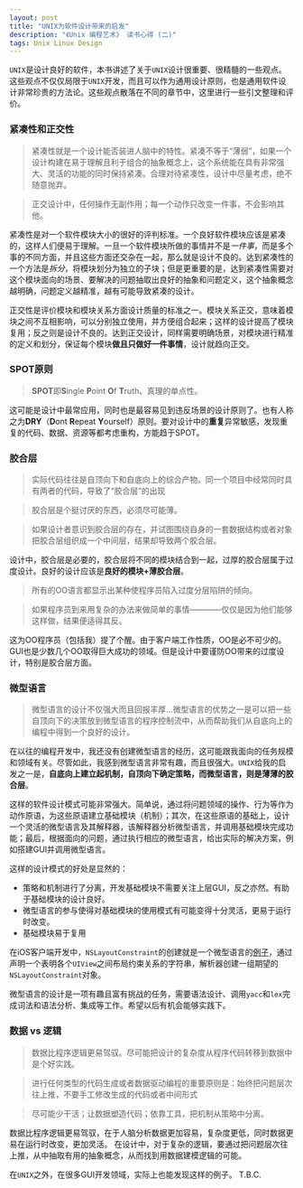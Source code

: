 ```yaml
---
layout: post
title: "UNIX为软件设计带来的启发"
description: "《Unix 编程艺术》 读书心得 (二)"
tags: Unix Linux Design
---
```


`UNIX`是设计良好的软件，本书讲述了关于`UNIX`设计很重要、很精髓的一些观点。这些观点不仅仅局限于`UNIX`开发，而且可以作为通用设计原则，也是通用软件设计非常珍贵的方法论。这些观点散落在不同的章节中，这里进行一些引文整理和评价。


### 紧凑性和正交性

> 紧凑性就是一个设计能否装进人脑中的特性。紧凑不等于“薄弱”，如果一个设计构建在易于理解且利于组合的抽象概念上，这个系统能在具有非常强大、灵活的功能的同时保持紧凑。合理对待紧凑性，设计中尽量考虑，绝不随意抛弃。

> 正交设计中，任何操作无副作用；每一个动作只改变一件事，不会影响其他。

紧凑性是对一个软件模块大小的很好的评判标准。一个良好软件模块应该是紧凑的，这样人们便易于理解。一旦一个软件模块所做的事情并不是*一件事*，而是多个事的不同方面，并且这些方面还交杂在一起，那么就是设计不良的。达到紧凑性的一个方法是*拆分*，将模块划分为独立的子块；但是更重要的是，达到紧凑性需要对这个模块面向的场景、要解决的问题抽取出良好的抽象和问题定义，这个抽象概念越明确，问题定义越精准，越有可能导致紧凑的设计。

正交性是评价模块和模块关系方面设计质量的标准之一。模块关系正交，意味着模块之间不互相影响，可以分别独立使用，并方便组合起来；这样的设计提高了模块复用；反之则是设计不良的。达到正交设计，同样需要明确场景，对模块进行精准的定义和划分，保证每个模块**做且只做好一件事情**，设计就趋向正交。

### SPOT原则

> **SPOT**即**S**ingle **P**oint **O**f **T**ruth、真理的单点性。

这可能是设计中最常应用，同时也是最容易见到违反场景的设计原则了。也有人称之为**DRY**（**D**ont **R**epeat **Y**ourself）原则。要对设计中的**重复**异常敏感，发现重复的代码、数据、资源等都考虑重构，方能趋于SPOT。

### 胶合层

> 实际代码往往是自顶向下和自底向上的综合产物。同一个项目中经常同时具有两者的代码，导致了“胶合层”的出现

> 胶合层是个挺讨厌的东西，必须尽可能薄。

> 如果设计者意识到胶合层的存在，并试图围绕自身的一套数据结构或者对象把胶合层组织成一个中间层，结果却导致两个胶合层。

设计中，胶合层是必要的，胶合层将不同的模块结合到一起，过厚的胶合层属于过度设计。良好的设计应该是**良好的模块+薄胶合层**。

> 所有的OO语言都显示出某种使程序员陷入过度分层陷阱的倾向。

> 如果程序员到来用复杂的办法来做简单的事情————仅仅是因为他们能够这样做，结果便适得其反。

这为OO程序员（包括我）提了个醒。由于客户端工作性质，OO是必不可少的。GUI也是少数几个OO取得巨大成功的领域。但是设计中要谨防OO带来的过度设计，特别是胶合层方面。

### 微型语言 

> 微型语言的设计不仅强大而且回报丰厚...微型语言的优势之一是可以把一些自顶向下的决策放到微型语言的程序控制流中，从而帮助我们从自底向上的编程中得到一个良好的设计。

在以往的编程开发中，我还没有创建微型语言的经历，这可能跟我面向的任务规模和领域有关。尽管如此，我感到微型语言非常有趣，而且很强大。`UNIX`给我的启发之一是，**自底向上建立起机制，自顶向下确定策略，而微型语言，则是薄薄的胶合层**。

这样的软件设计模式可能非常强大。简单说，通过将问题领域的操作、行为等作为动作原语，为这些原语建立基础模块（机制）；其次，在这些原语的基础上，设计一个灵活的微型语言及其解释器，该解释器分析微型语言，并调用基础模块完成功能；最后，根据面向的问题，通过执行相应的微型语言，给出实际的解决方案，例如搭建GUI并调用微型语言。

这样的设计模式的好处是显然的：
    
* 策略和机制进行了分离，开发基础模块不需要关注上层GUI，反之亦然。有助于基础模块的设计良好。
* 微型语言的参与使得对基础模块的使用模式有可能变得十分灵活，更易于运行时改变。
* 基础模块易于复用

在iOS客户端开发中，`NSLayoutConstraint`的创建就是一个微型语言的[例子](https://developer.apple.com/library/ios/documentation/UserExperience/Conceptual/AutolayoutPG/ProgrammaticallyCreatingConstraints.html#//apple_ref/doc/uid/TP40010853-CH16-SW1)，通过声明一个表明各个`UIView`之间布局约束关系的字符串，解析器创建一组期望的`NSLayoutConstraint`对象。

微型语言的设计是一项有趣且富有挑战的任务，需要语法设计、调用`yacc`和`lex`完成词法和语法分析、集成等工作。希望以后有机会能够实践下。

### 数据 vs 逻辑

> 数据比程序逻辑更易驾驭。尽可能把设计的复杂度从程序代码转移到数据中是个好实践。

> 进行任何类型的代码生成或者数据驱动编程的重要原则是：始终把问题层次往上推，不要手工修改生成的代码或者中间形式

> 尽可能少干活；让数据塑造代码；依靠工具，把机制从策略中分离。

数据比程序逻辑更易驾驭，在于人脑分析数据更加容易，复杂度更低，同时数据更易在运行时改变，更加灵活。
在设计中，对于复杂的逻辑，要通过把问题层次往上推，从中抽取有用的抽象概念，从而找到用数据建模逻辑的可能。

在`UNIX`之外，在很多GUI开发领域，实际上也能发现这样的例子。 T.B.C.


